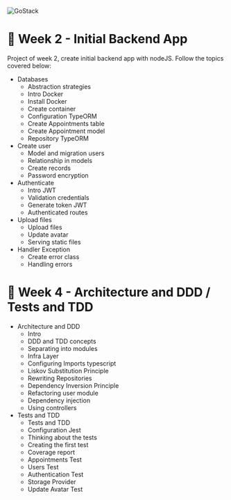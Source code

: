 <img alt="GoStack" src="https://storage.googleapis.com/golden-wind/bootcamp-gostack/header-desafios.png" />

# 🚀️ Week 2 - Initial Backend App

Project of week 2, create initial backend app with nodeJS. Follow the topics covered below:
- Databases
  - Abstraction strategies
  - Intro Docker
  - Install Docker
  - Create container
  - Configuration TypeORM
  - Create Appointments table
  - Create Appointment model
  - Repository TypeORM
- Create user
  - Model and migration users
  - Relationship in models
  - Create records
  - Password encryption
- Authenticate
  - Intro JWT
  - Validation credentials
  - Generate token JWT
  - Authenticated routes
- Upload files
  - Upload files
  - Update avatar
  - Serving static files
- Handler Exception
  - Create error class
  - Handling errors

# 🚀️ Week 4 - Architecture and DDD / Tests and TDD
- Architecture and DDD
  - Intro
  - DDD and TDD concepts
  - Separating into modules
  - Infra Layer
  - Configuring Imports typescript
  - Liskov Substitution Principle
  - Rewriting Repositories
  - Dependency Inversion Principle
  - Refactoring user module
  - Dependency injection
  - Using controllers
- Tests and TDD
  - Tests and TDD
  - Configuration Jest
  - Thinking about the tests
  - Creating the first test
  - Coverage report
  - Appointments Test
  - Users Test
  - Authentication Test
  - Storage Provider
  - Update Avatar Test
